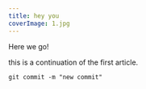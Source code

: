 ```yaml
---
title: hey you
coverImage: 1.jpg
---
```


Here we go!

<!--more-->

this is a continuation of the first article.

```git
git commit -m "new commit"
```
